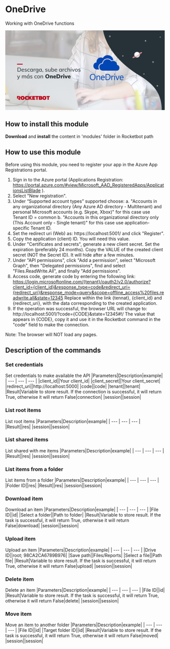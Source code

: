 



# OneDrive
  
Working with OneDrive functions  
  
![banner](imgs/Banner_OneDrive.png)
## How to install this module
  
__Download__ and __install__ the content in 'modules' folder in Rocketbot path  

## How to use this module

Before using this module, you need to register your app in the Azure App Registrations portal.

1. Sign in to the Azure portal (Applications Registration: https://portal.azure.com/#view/Microsoft_AAD_RegisteredApps/ApplicationsListBlade ).
2. Select "New registration".
3. Under “Supported account types” supported choose:
    a. "Accounts in any organizational directory (Any Azure AD directory - Multitenant) and personal Microsoft accounts (e.g. Skype, Xbox)" for this case use Tenant ID = common
    b. "Accounts in this organizational directory only (This Account only - Single tenant)" for this case use application-specific Tenant ID.
4. Set the redirect uri (Web) as: https://localhost:5001/ and click "Register".
5. Copy the application (client) ID. You will need this value.
6. Under "Certificates and secrets", generate a new client secret. Set the expiration (preferably 24 months). Copy the VALUE of the created client secret (NOT the Secret ID). It will hide after a few minutes.
7. Under "API permissions", click "Add a permission", select "Microsoft Graph", then "Delegated permissions", find and select "Files.ReadWrite.All", and finally "Add permissions".
8. Access code, generate code by entering the following link:
https://login.microsoftonline.com/{tenant}/oauth2/v2.0/authorize?client_id={client_id}&response_type=code&redirect_uri={redirect_uri}&response_mode=query&scope=offline_access%20files.readwrite.all&state=12345
Replace within the link {tennat}, {client_id} and {redirect_uri}, with the data corresponding to the created application.
9. If the operation was successful, the browser URL will change to: http://localhost:5001/?code={CODE}&state=12345#!/
The value that appears in {CODE}, copy it and use it in the Rocketbot command in the "code" field to make the connection.

Note: The browser will NOT load any pages.


## Description of the commands

### Set credentials
  
Set credentials to make available the API
|Parameters|Description|example|
| --- | --- | --- |
|client_id||Your client_id|
|client_secret||Your client_secret|
|redirect_uri||http://localhost:5000|
|code||code|
|tenant||tenant|
|Result|Variable to store result. If the connection is successful, it will return True, otherwise it will return False|connection|
|session||session|

### List root items
  
List root items
|Parameters|Description|example|
| --- | --- | --- |
|Result||res|
|session||session|

### List shared items
  
List shared with me items
|Parameters|Description|example|
| --- | --- | --- |
|Result||res|
|session||session|

### List items from a folder
  
List items from a folder
|Parameters|Description|example|
| --- | --- | --- |
|Folder ID||res|
|Result||res|
|session||session|

### Download item
  
Download an item
|Parameters|Description|example|
| --- | --- | --- |
|File ID||id|
|Select a folder||Path to folder|
|Result|Variable to store result. If the task is successful, it will return True, otherwise it will return False|download|
|session||session|

### Upload item
  
Upload an item
|Parameters|Description|example|
| --- | --- | --- |
|Drive ID||root; 98CA2CA6789B976|
|Save path||Files/Reports|
|Select a file||Path file|
|Result|Variable to store result. If the task is successful, it will return True, otherwise it will return False|upload|
|session||session|

### Delete item
  
Delete an item
|Parameters|Description|example|
| --- | --- | --- |
|File ID||id|
|Result|Variable to store result. If the task is successful, it will return True, otherwise it will return False|delete|
|session||session|

### Move item
  
Move an item to another folder
|Parameters|Description|example|
| --- | --- | --- |
|File ID||id|
|Target folder ID||id|
|Result|Variable to store result. If the task is successful, it will return True, otherwise it will return False|moved|
|session||session|
